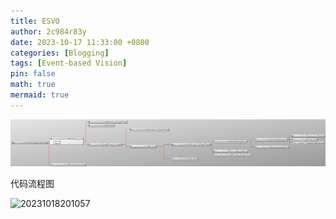 ```yaml
---
title: ESVO
author: 2c984r83y
date: 2023-10-17 11:33:00 +0800
categories: [Blogging]
tags: [Event-based Vision]
pin: false
math: true
mermaid: true
---
```

![20231018111918](https://raw.githubusercontent.com/2c984r83y/2c984r83y.github.io/main/images/20231018111918.png)

代码流程图

![20231018201057](https://raw.githubusercontent.com/2c984r83y/first_blog/main/images/20231018201057.png)